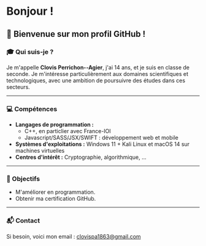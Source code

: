 # Bonjour !

## 👋 Bienvenue sur mon profil GitHub !

### 🎓 Qui suis-je ?
Je m'appelle **Clovis Perrichon--Agier**, j'ai 14 ans, et je suis en classe de seconde. Je m'intéresse particulièrement aux domaines scientifiques et technologiques, avec une ambition de poursuivre des études dans ces secteurs.

---

### 💻 Compétences
- **Langages de programmation :**
    - C++, en particlier avec France-IOI
    - Javascript/SASS/JSX/SWIFT : développement web et mobile
- **Systèmes d'exploitations :** Windows 11 + Kali Linux et macOS 14 sur machines virtuelles
- **Centres d'intérêt :** Cryptographie, algorithmique, ...

---

### 🌟 Objectifs
- M'améliorer en programmation.
- Obtenir ma certification GitHub.

---

### 📬 Contact
Si besoin, voici mon email : clovispa1863@gmail.com
